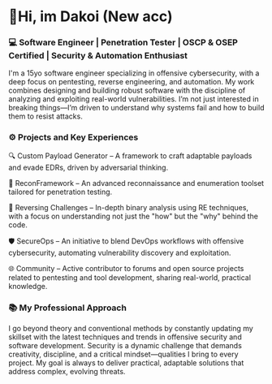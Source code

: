 # 👋Hi, im Dakoi (New acc)
### 💻 Software Engineer | Penetration Tester | OSCP & OSEP Certified | Security & Automation Enthusiast

I'm a 15yo software engineer specializing in offensive cybersecurity, with a deep focus on pentesting, reverse engineering, and automation. 
My work combines designing and building robust software with the discipline of analyzing and exploiting real-world vulnerabilities. 
I’m not just interested in breaking things—I’m driven to understand why systems fail and how to build them to resist attacks.

### ⚙️ Projects and Key Experiences

🔍 Custom Payload Generator – A framework to craft adaptable payloads and evade EDRs, driven by adversarial thinking.

🔎 ReconFramework – An advanced reconnaissance and enumeration toolset tailored for penetration testing.

🔬 Reversing Challenges – In-depth binary analysis using RE techniques, with a focus on understanding not just the "how" but the "why" behind the code.

🛡️ SecureOps – An initiative to blend DevOps workflows with offensive cybersecurity, automating vulnerability discovery and exploitation.

🌐 Community – Active contributor to forums and open source projects related to pentesting and tool development, sharing real-world, practical knowledge.


### 📚 My Professional Approach
I go beyond theory and conventional methods by constantly updating my skillset with the latest techniques and trends in offensive security and software development. 
Security is a dynamic challenge that demands creativity, discipline, and a critical mindset—qualities I bring to every project. 
My goal is always to deliver practical, adaptable solutions that address complex, evolving threats.
